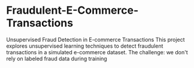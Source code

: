 # Fraudulent-E-Commerce-Transactions
Unsupervised Fraud Detection in E-commerce Transactions  This project explores unsupervised learning techniques to detect fraudulent transactions in a simulated e-commerce dataset. The challenge: we don't rely on labeled fraud data during training
